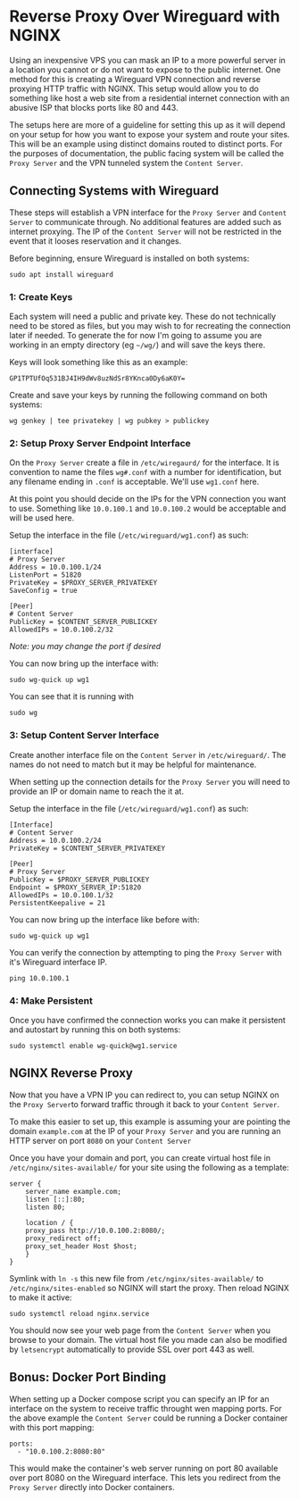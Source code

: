 # Reverse Proxy Over Wireguard with NGINX

Using an inexpensive VPS you can mask an IP to a more powerful server in a 
location you cannot or do not want to expose to the public internet. One method
for this is creating a Wireguard VPN connection and reverse proxying HTTP 
traffic with NGINX. This setup would allow you to do something like host a
web site from a residential internet connection with an abusive ISP that blocks
ports like 80 and 443.

The setups here are more of a guideline for setting this up as it will depend on
your setup for how you want to expose your system and route your sites. This
will be an example using distinct domains routed to distinct ports. For the 
purposes of documentation, the public facing system will be called the 
`Proxy Server` and the VPN tunneled system the `Content Server`.

## Connecting Systems with Wireguard

These steps will establish a VPN interface for the `Proxy Server` and `Content
Server` to communicate through. No additional features are added such as 
internet proxying. The IP of the `Content Server` will not be restricted in the
event that it looses reservation and it changes.

Before beginning, ensure Wireguard is installed on both systems:

	sudo apt install wireguard


### 1: Create Keys

Each system will need a public and private key. These do not technically need to
be stored as files, but you may wish to for recreating the connection later if 
needed. To generate the for now I'm going to assume you are working in an empty
directory (eg `~/wg/`) and will save the keys there.

Keys will look something like this as an example:
	
	GP1TPTUfOq531BJ4IH9dWv8uzNdSr8YKnca0Dy6aK0Y=

Create and save your keys by running the following command on both systems:

	wg genkey | tee privatekey | wg pubkey > publickey

### 2: Setup Proxy Server Endpoint Interface

On the `Proxy Server` create a file in `/etc/wiregaurd/` for the interface. It
is convention to name the files `wg#.conf` with a number for identification, 
but any filename ending in `.conf` is acceptable. We'll use `wg1.conf` here.

At this point you should decide on the IPs for the VPN connection you want to 
use. Something like `10.0.100.1` and `10.0.100.2` would be acceptable and will
be used here.

Setup the interface in the file (`/etc/wireguard/wg1.conf`) as such:

	[interface]
	# Proxy Server
	Address = 10.0.100.1/24
	ListenPort = 51820
	PrivateKey = $PROXY_SERVER_PRIVATEKEY
	SaveConfig = true

	[Peer]
	# Content Server
	PublicKey = $CONTENT_SERVER_PUBLICKEY
	AllowedIPs = 10.0.100.2/32

*Note: you may change the port if desired*

You can now bring up the interface with:

	sudo wg-quick up wg1

You can see that it is running with

	sudo wg


### 3: Setup Content Server Interface

Create another interface file on the `Content Server` in `/etc/wireguard/`. The
names do not need to match but it may be helpful for maintenance.

When setting up the connection details for the `Proxy Server` you will need to
provide an IP or domain name to reach the it at. 

Setup the interface in the file (`/etc/wireguard/wg1.conf`) as such:

	[Interface]
	# Content Server
	Address = 10.0.100.2/24
	PrivateKey = $CONTENT_SERVER_PRIVATEKEY

	[Peer]
	# Proxy Server
	PublicKey = $PROXY_SERVER_PUBLICKEY
	Endpoint = $PROXY_SERVER_IP:51820
	AllowedIPs = 10.0.100.1/32
	PersistentKeepalive = 21

You can now bring up the interface like before with:

	sudo wg-quick up wg1

You can verify the connection by attempting to ping the `Proxy Server` with it's
Wireguard interface IP.

	ping 10.0.100.1


### 4: Make Persistent

Once you have confirmed the connection works you can make it persistent and
autostart by running this on both systems:

	sudo systemctl enable wg-quick@wg1.service


## NGINX Reverse Proxy

Now that you have a VPN IP you can redirect to, you can setup NGINX on the 
`Proxy Server`to forward traffic through it back to your `Content Server`.

To make this easier to set up, this example is assuming your are pointing the
domain `example.com` at the IP of your `Proxy Server` and you are running an
HTTP server on port `8080` on your `Content Server`

Once you have your domain and port, you can create virtual host file in 
`/etc/nginx/sites-available/` for your site using the following as a template:

	server {
	    server_name example.com;
	    listen [::]:80;
	    listen 80;

	    location / {
		proxy_pass http://10.0.100.2:8080/;
		proxy_redirect off;
		proxy_set_header Host $host;
	    }
	}

Symlink with `ln -s` this new file from `/etc/nginx/sites-available/` to 
`/etc/nginx/sites-enabled` so NGINX will start the proxy. Then reload NGINX to 
make it active:

	sudo systemctl reload nginx.service

You should now see your web page from the `Content Server` when you browse to 
your domain. The virtual host file you made can also be modified by 
`letsencrypt` automatically to provide SSL over port 443 as well.


## Bonus: Docker Port Binding

When setting up a Docker compose script you can specify an IP for an interface
on the system to receive traffic throught wen mapping ports. For the above 
example the `Content Server` could be running a Docker container with this port
mapping:

    ports:
      - "10.0.100.2:8080:80"

This would make the container's web server running on port 80 available over
port 8080 on the Wireguard interface. This lets you redirect from the `Proxy
Server` directly into Docker containers.
